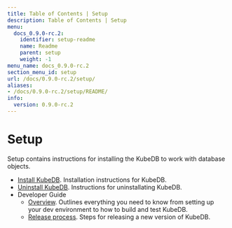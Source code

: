 ```yaml
---
title: Table of Contents | Setup
description: Table of Contents | Setup
menu:
  docs_0.9.0-rc.2:
    identifier: setup-readme
    name: Readme
    parent: setup
    weight: -1
menu_name: docs_0.9.0-rc.2
section_menu_id: setup
url: /docs/0.9.0-rc.2/setup/
aliases:
- /docs/0.9.0-rc.2/setup/README/
info:
  version: 0.9.0-rc.2
---
```


# Setup

Setup contains instructions for installing the KubeDB to work with database objects.

- [Install KubeDB](/docs/0.9.0-rc.2/setup/install). Installation instructions for KubeDB.
- [Uninstall KubeDB](/docs/0.9.0-rc.2/setup/uninstall). Instructions for uninstallating KubeDB.
- Developer Guide
  - [Overview](/docs/0.9.0-rc.2/setup/developer-guide/overview). Outlines everything you need to know from setting up your dev environment to how to build and test KubeDB.
  - [Release process](/docs/0.9.0-rc.2/setup/developer-guide/release). Steps for releasing a new version of KubeDB.
